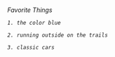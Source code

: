 <h6> Favorite Things 
  
    1. the color blue
  
    2. running outside on the trails
  
    3. classic cars
